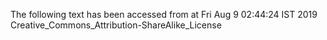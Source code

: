 The following text has been accessed from at Fri Aug 9 02:44:24 IST 2019
Creative_Commons_Attribution-ShareAlike_License
